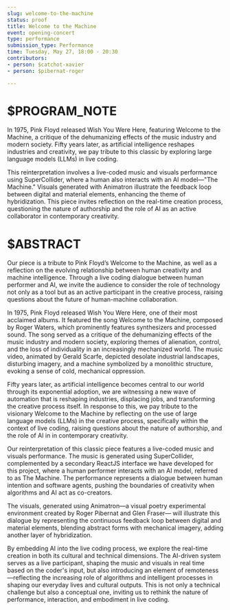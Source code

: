 ```yaml
---
slug: welcome-to-the-machine
status: proof
title: Welcome to the Machine
event: opening-concert
type: performance
submission_type: Performance
time: Tuesday, May 27, 18:00 - 20:30
contributors:
- person: $catchot-xavier
- person: $pibernat-roger

---
```


# $PROGRAM_NOTE

In 1975, Pink Floyd released Wish You Were Here, featuring Welcome to the
Machine, a critique of the dehumanizing effects of the music industry and
modern society. Fifty years later, as artificial intelligence reshapes industries
and creativity, we pay tribute to this classic by exploring large language models
(LLMs) in live coding.

This reinterpretation involves a live-coded music and visuals performance
using SuperCollider, where a human also interacts with an AI model—"The
Machine." Visuals generated with Animatron illustrate the feedback loop
between digital and material elements, enhancing the theme of hybridization.
This piece invites reflection on the real-time creation process, questioning the
nature of authorship and the role of AI as an active collaborator in
contemporary creativity.

# $ABSTRACT

Our piece is a tribute to Pink Floydʼs Welcome to the Machine, as well as a
reflection on the evolving relationship between human creativity and machine
intelligence. Through a live coding dialogue between human performer and AI,
we invite the audience to consider the role of technology not only as a tool but
as an active participant in the creative process, raising questions about the
future of human-machine collaboration.

In 1975, Pink Floyd released Wish You Were Here, one of their most acclaimed
albums. It featured the song Welcome to the Machine, composed by Roger
Waters, which prominently features synthesizers and processed sound. The
song served as a critique of the dehumanizing effects of the music industry
and modern society, exploring themes of alienation, control, and the loss of
individuality in an increasingly mechanized world. The music video, animated
by Gerald Scarfe, depicted desolate industrial landscapes, disturbing imagery,
and a machine symbolized by a monolithic structure, evoking a sense of cold,
mechanical oppression.

Fifty years later, as artificial intelligence becomes central to our world through
its exponential adoption, we are witnessing a new wave of automation that is
reshaping industries, displacing jobs, and transforming the creative process
itself. In response to this, we pay tribute to the visionary Welcome to the
Machine by reflecting on the use of large language models LLMs) in the
creative process, specifically within the context of live coding, raising
questions about the nature of authorship, and the role of AI in in contemporary
creativity.

Our reinterpretation of this classic piece features a live-coded music and
visuals performance. The music is generated using SuperCollider,
complemented by a secondary ReactJS interface we have developed for this
project, where a human performer interacts with an AI model, referred to as
The Machine. The performance represents a dialogue between human intention
and software agents, pushing the boundaries of creativity when algorithms and
AI act as co-creators.

The visuals, generated using Animatron—a visual poetry experimental
environment created by Roger Pibernat and Glen Fraser— will illustrate this
dialogue by representing the continuous feedback loop between digital and
material elements, blending abstract forms with mechanical imagery, adding
another layer of hybridization.

By embedding AI into the live coding process, we explore the real-time
creation in both its cultural and technical dimensions. The AI-driven system
serves as a live participant, shaping the music and visuals in real time based on
the coder's input, but also introducing an element of remoteness—reflecting
the increasing role of algorithms and intelligent processes in shaping our
everyday lives and cultural outputs. This is not only a technical challenge but
also a conceptual one, inviting us to rethink the nature of performance,
interaction, and embodiment in live coding.
